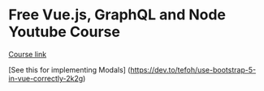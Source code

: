 # Free Vue.js, GraphQL and Node Youtube Course

[Course link](https://www.youtube.com/playlist?list=PLQCmSnNFVYnTiC-pPY0SySbf-ZNGBwnaG)

[See this for implementing Modals] (https://dev.to/tefoh/use-bootstrap-5-in-vue-correctly-2k2g)
